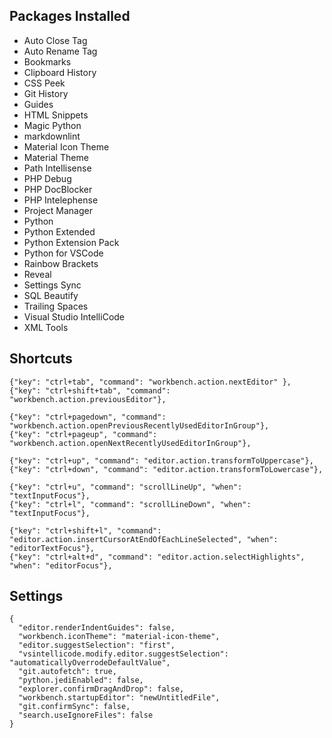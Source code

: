 ## Packages Installed
* Auto Close Tag
* Auto Rename Tag
* Bookmarks
* Clipboard History
* CSS Peek
* Git History
* Guides
* HTML Snippets
* Magic Python
* markdownlint
* Material Icon Theme
* Material Theme
* Path Intellisense
* PHP Debug
* PHP DocBlocker
* PHP Intelephense
* Project Manager
* Python
* Python Extended
* Python Extension Pack
* Python for VSCode
* Rainbow Brackets
* Reveal
* Settings Sync
* SQL Beautify
* Trailing Spaces
* Visual Studio IntelliCode
* XML Tools

## Shortcuts
```
{"key": "ctrl+tab", "command": "workbench.action.nextEditor" },
{"key": "ctrl+shift+tab", "command": "workbench.action.previousEditor"},

{"key": "ctrl+pagedown", "command": "workbench.action.openPreviousRecentlyUsedEditorInGroup"},
{"key": "ctrl+pageup", "command": "workbench.action.openNextRecentlyUsedEditorInGroup"},

{"key": "ctrl+up", "command": "editor.action.transformToUppercase"},
{"key": "ctrl+down", "command": "editor.action.transformToLowercase"},

{"key": "ctrl+u", "command": "scrollLineUp", "when": "textInputFocus"},
{"key": "ctrl+l", "command": "scrollLineDown", "when": "textInputFocus"},

{"key": "ctrl+shift+l", "command": "editor.action.insertCursorAtEndOfEachLineSelected", "when": "editorTextFocus"},
{"key": "ctrl+alt+d", "command": "editor.action.selectHighlights", "when": "editorFocus"},
```

## Settings
```
{
  "editor.renderIndentGuides": false,
  "workbench.iconTheme": "material-icon-theme",
  "editor.suggestSelection": "first",
  "vsintellicode.modify.editor.suggestSelection": "automaticallyOverrodeDefaultValue",
  "git.autofetch": true,
  "python.jediEnabled": false,
  "explorer.confirmDragAndDrop": false,
  "workbench.startupEditor": "newUntitledFile",
  "git.confirmSync": false,
  "search.useIgnoreFiles": false
}
```

